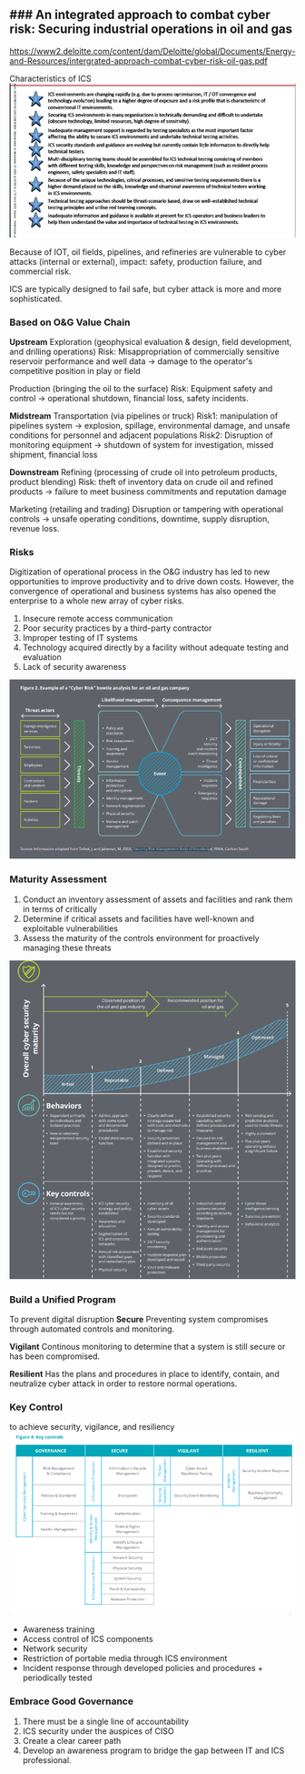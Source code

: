 ## ### An integrated approach to combat cyber risk: Securing industrial operations in oil and gas
https://www2.deloitte.com/content/dam/Deloitte/global/Documents/Energy-and-Resources/intergrated-approach-combat-cyber-risk-oil-gas.pdf

Characteristics of ICS
![](attachments/Pasted%20image%2020211122082311.png)

Because of IOT, oil fields, pipelines, and refineries are vulnerable to cyber attacks (internal or external), impact: safety, production failure, and commercial risk. 

ICS are typically designed to fail safe, but cyber attack is more and more sophisticated.

### Based on O&G Value Chain
**Upstream**
Exploration (geophysical evaluation & design, field development, and drilling operations)
Risk: Misappropriation of commercially sensitive reservoir performance and well data -> damage to the operator's competitive position in play or field

Production (bringing the oil to the surface)
Risk: Equipment safety and control -> operational shutdown, financial loss, safety incidents.

**Midstream**
Transportation (via pipelines or truck)
Risk1: manipulation of pipelines system -> explosion, spillage, environmental damage, and unsafe conditions for personnel and adjacent populations
Risk2: Disruption of monitoring equipment -> shutdown of system for investigation, missed shipment, financial loss

**Downstream**
Refining (processing of crude oil into petroleum products, product blending)
Risk: theft of inventory data on crude oil and refined products -> failure to meet business commitments and reputation damage

Marketing (retailing and trading)
Disruption or tampering with operational controls -> unsafe operating conditions, downtime, supply disruption, revenue loss.

### Risks
Digitization of operational process in the O&G industry has led to new opportunities to improve productivity and to drive down costs. However, the convergence of operational and business systems has also opened the enterprise to a whole new array of cyber risks.

1. Insecure remote access communication
2. Poor security practices by a third-party contractor
3. Improper testing of IT systems
4. Technology acquired directly by a facility without adequate testing and evaluation
5. Lack of security awareness

![](attachments/Pasted%20image%2020211122090116.png)

### Maturity Assessment
1. Conduct an inventory assessment of assets and facilities and rank them in terms of critically
2. Determine if critical assets and facilities have well-known and exploitable vulnerabilities
3. Assess the maturity of the controls environment for proactively managing these threats

![](attachments/Pasted%20image%2020211122090722.png)

### Build a Unified Program
To prevent digital disruption
**Secure**
Preventing system compromises through automated controls and monitoring.

**Vigilant**
Continous monitoring to determine that a system is still secure or has been compromised.

**Resilient**
Has the plans and procedures in place to identify, contain, and neutralize cyber attack in order to restore normal operations.

### Key Control
to achieve security, vigilance, and resiliency
![](attachments/Pasted%20image%2020211122100015.png)

- Awareness training
- Access control of ICS components
- Network security
- Restriction of portable media through ICS environment
- Incident response through developed policies and procedures + periodically tested

### Embrace Good Governance
1. There must be a single line of accountability
2. ICS security under the auspices of CISO
3. Create a clear career path
4. Develop an awareness program to bridge the gap between IT and ICS professional.